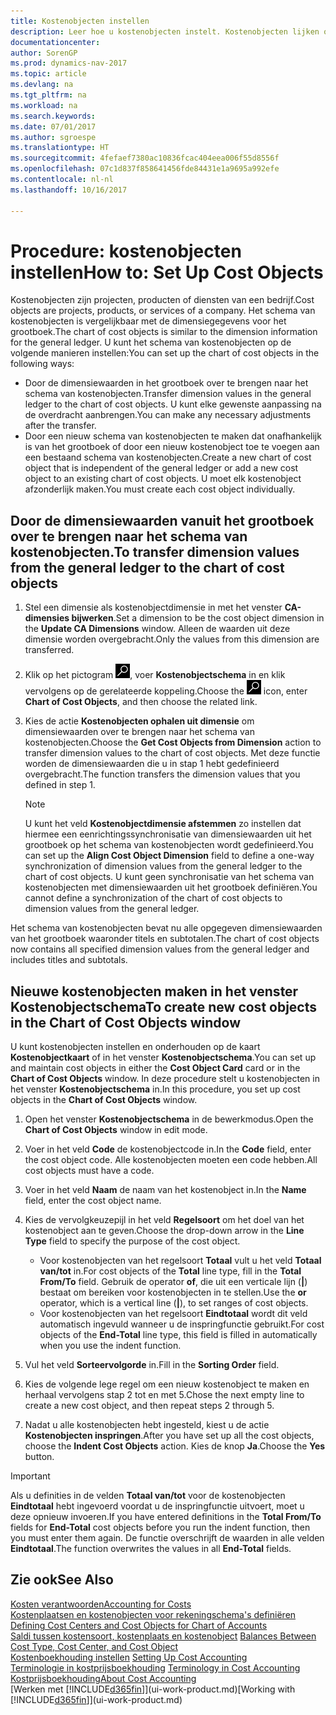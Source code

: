 ```yaml
---
title: Kostenobjecten instellen
description: Leer hoe u kostenobjecten instelt. Kostenobjecten lijken op dimensies voor het grootboek.
documentationcenter: 
author: SorenGP
ms.prod: dynamics-nav-2017
ms.topic: article
ms.devlang: na
ms.tgt_pltfrm: na
ms.workload: na
ms.search.keywords: 
ms.date: 07/01/2017
ms.author: sgroespe
ms.translationtype: HT
ms.sourcegitcommit: 4fefaef7380ac10836fcac404eea006f55d8556f
ms.openlocfilehash: 07c1d837f858641456fde84431e1a9695a992efe
ms.contentlocale: nl-nl
ms.lasthandoff: 10/16/2017

---
```

# <a name="how-to-set-up-cost-objects"></a><span data-ttu-id="12fca-103">Procedure: kostenobjecten instellen</span><span class="sxs-lookup"><span data-stu-id="12fca-103">How to: Set Up Cost Objects</span></span>
<span data-ttu-id="12fca-104">Kostenobjecten zijn projecten, producten of diensten van een bedrijf.</span><span class="sxs-lookup"><span data-stu-id="12fca-104">Cost objects are projects, products, or services of a company.</span></span> <span data-ttu-id="12fca-105">Het schema van kostenobjecten is vergelijkbaar met de dimensiegegevens voor het grootboek.</span><span class="sxs-lookup"><span data-stu-id="12fca-105">The chart of cost objects is similar to the dimension information for the general ledger.</span></span> <span data-ttu-id="12fca-106">U kunt het schema van kostenobjecten op de volgende manieren instellen:</span><span class="sxs-lookup"><span data-stu-id="12fca-106">You can set up the chart of cost objects in the following ways:</span></span>  

* <span data-ttu-id="12fca-107">Door de dimensiewaarden in het grootboek over te brengen naar het schema van kostenobjecten.</span><span class="sxs-lookup"><span data-stu-id="12fca-107">Transfer dimension values in the general ledger to the chart of cost objects.</span></span> <span data-ttu-id="12fca-108">U kunt elke gewenste aanpassing na de overdracht aanbrengen.</span><span class="sxs-lookup"><span data-stu-id="12fca-108">You can make any necessary adjustments after the transfer.</span></span>  
* <span data-ttu-id="12fca-109">Door een nieuw schema van kostenobjecten te maken dat onafhankelijk is van het grootboek of door een nieuw kostenobject toe te voegen aan een bestaand schema van kostenobjecten.</span><span class="sxs-lookup"><span data-stu-id="12fca-109">Create a new chart of cost object that is independent of the general ledger or add a new cost object to an existing chart of cost objects.</span></span> <span data-ttu-id="12fca-110">U moet elk kostenobject afzonderlijk maken.</span><span class="sxs-lookup"><span data-stu-id="12fca-110">You must create each cost object individually.</span></span>  

## <a name="to-transfer-dimension-values-from-the-general-ledger-to-the-chart-of-cost-objects"></a><span data-ttu-id="12fca-111">Door de dimensiewaarden vanuit het grootboek over te brengen naar het schema van kostenobjecten.</span><span class="sxs-lookup"><span data-stu-id="12fca-111">To transfer dimension values from the general ledger to the chart of cost objects</span></span>  
1.  <span data-ttu-id="12fca-112">Stel een dimensie als kostenobjectdimensie in met het venster **CA-dimensies bijwerken**.</span><span class="sxs-lookup"><span data-stu-id="12fca-112">Set a dimension to be the cost object dimension in the **Update CA Dimensions** window.</span></span> <span data-ttu-id="12fca-113">Alleen de waarden uit deze dimensie worden overgebracht.</span><span class="sxs-lookup"><span data-stu-id="12fca-113">Only the values from this dimension are transferred.</span></span>  
2.  <span data-ttu-id="12fca-114">Klik op het pictogram ![Zoeken naar pagina of rapport](media/ui-search/search_small.png "pictogram Zoeken naar pagina of rapport"), voer **Kostenobjectschema** in en klik vervolgens op de gerelateerde koppeling.</span><span class="sxs-lookup"><span data-stu-id="12fca-114">Choose the ![Search for Page or Report](media/ui-search/search_small.png "Search for Page or Report icon") icon, enter **Chart of Cost Objects**, and then choose the related link.</span></span>  
3.  <span data-ttu-id="12fca-115">Kies de actie **Kostenobjecten ophalen uit dimensie** om dimensiewaarden over te brengen naar het schema van kostenobjecten.</span><span class="sxs-lookup"><span data-stu-id="12fca-115">Choose the **Get Cost Objects from Dimension** action to transfer dimension values to the chart of cost objects.</span></span> <span data-ttu-id="12fca-116">Met deze functie worden de dimensiewaarden die u in stap 1 hebt gedefinieerd overgebracht.</span><span class="sxs-lookup"><span data-stu-id="12fca-116">The function transfers the dimension values that you defined in step 1.</span></span>  

    > [!NOTE]  
    >  <span data-ttu-id="12fca-117">U kunt het veld **Kostenobjectdimensie afstemmen** zo instellen dat hiermee een eenrichtingssynchronisatie van dimensiewaarden uit het grootboek op het schema van kostenobjecten wordt gedefinieerd.</span><span class="sxs-lookup"><span data-stu-id="12fca-117">You can set up the **Align Cost Object Dimension**  field to define a one-way synchronization of dimension values from the general ledger to the chart of cost objects.</span></span> <span data-ttu-id="12fca-118">U kunt geen synchronisatie van het schema van kostenobjecten met dimensiewaarden uit het grootboek definiëren.</span><span class="sxs-lookup"><span data-stu-id="12fca-118">You cannot define a synchronization of the chart of cost objects to dimension values from the general ledger.</span></span>  

<span data-ttu-id="12fca-119">Het schema van kostenobjecten bevat nu alle opgegeven dimensiewaarden van het grootboek waaronder titels en subtotalen.</span><span class="sxs-lookup"><span data-stu-id="12fca-119">The chart of cost objects now contains all specified dimension values from the general ledger and includes titles and subtotals.</span></span>  

## <a name="to-create-new-cost-objects-in-the-chart-of-cost-objects-window"></a><span data-ttu-id="12fca-120">Nieuwe kostenobjecten maken in het venster Kostenobjectschema</span><span class="sxs-lookup"><span data-stu-id="12fca-120">To create new cost objects in the Chart of Cost Objects window</span></span>  
<span data-ttu-id="12fca-121">U kunt kostenobjecten instellen en onderhouden op de kaart **Kostenobjectkaart** of in het venster **Kostenobjectschema**.</span><span class="sxs-lookup"><span data-stu-id="12fca-121">You can set up and maintain cost objects in either the **Cost Object Card** card or in the **Chart of Cost Objects** window.</span></span> <span data-ttu-id="12fca-122">In deze procedure stelt u kostenobjecten in het venster **Kostenobjectschema** in.</span><span class="sxs-lookup"><span data-stu-id="12fca-122">In this procedure, you set up cost objects in the **Chart of Cost Objects** window.</span></span>  

1.  <span data-ttu-id="12fca-123">Open het venster **Kostenobjectschema** in de bewerkmodus.</span><span class="sxs-lookup"><span data-stu-id="12fca-123">Open the **Chart of Cost Objects** window in edit mode.</span></span>  
2.  <span data-ttu-id="12fca-124">Voer in het veld **Code** de kostenobjectcode in.</span><span class="sxs-lookup"><span data-stu-id="12fca-124">In the **Code** field, enter the cost object code.</span></span> <span data-ttu-id="12fca-125">Alle kostenobjecten moeten een code hebben.</span><span class="sxs-lookup"><span data-stu-id="12fca-125">All cost objects must have a code.</span></span>  
3.  <span data-ttu-id="12fca-126">Voer in het veld **Naam** de naam van het kostenobject in.</span><span class="sxs-lookup"><span data-stu-id="12fca-126">In the **Name** field, enter the cost object name.</span></span>  
4.  <span data-ttu-id="12fca-127">Kies de vervolgkeuzepijl in het veld **Regelsoort** om het doel van het kostenobject aan te geven.</span><span class="sxs-lookup"><span data-stu-id="12fca-127">Choose the drop-down arrow in the **Line Type** field to specify the purpose of the cost object.</span></span>  

    * <span data-ttu-id="12fca-128">Voor kostenobjecten van het regelsoort **Totaal** vult u het veld **Totaal van/tot** in.</span><span class="sxs-lookup"><span data-stu-id="12fca-128">For cost objects of the **Total** line type, fill in the **Total From/To** field.</span></span> <span data-ttu-id="12fca-129">Gebruik de operator **of**, die uit een verticale lijn (**&#124;**) bestaat om bereiken voor kostenobjecten in te stellen.</span><span class="sxs-lookup"><span data-stu-id="12fca-129">Use the **or** operator, which is a vertical line (**&#124;**), to set ranges of cost objects.</span></span>  
    * <span data-ttu-id="12fca-130">Voor kostenobjecten van het regelsoort **Eindtotaal** wordt dit veld automatisch ingevuld wanneer u de inspringfunctie gebruikt.</span><span class="sxs-lookup"><span data-stu-id="12fca-130">For cost objects of the **End-Total** line type, this field is filled in automatically when you use  the indent function.</span></span>  
5.  <span data-ttu-id="12fca-131">Vul het veld **Sorteervolgorde** in.</span><span class="sxs-lookup"><span data-stu-id="12fca-131">Fill in the **Sorting Order** field.</span></span>  
6.  <span data-ttu-id="12fca-132">Kies de volgende lege regel om een nieuw kostenobject te maken en herhaal vervolgens stap 2 tot en met 5.</span><span class="sxs-lookup"><span data-stu-id="12fca-132">Chose the next empty line to create a new cost object, and then repeat steps 2 through 5.</span></span>  
7.  <span data-ttu-id="12fca-133">Nadat u alle kostenobjecten hebt ingesteld, kiest u de actie **Kostenobjecten inspringen**.</span><span class="sxs-lookup"><span data-stu-id="12fca-133">After you have set up all the cost objects, choose the **Indent Cost Objects** action.</span></span> <span data-ttu-id="12fca-134">Kies de knop **Ja**.</span><span class="sxs-lookup"><span data-stu-id="12fca-134">Choose the **Yes** button.</span></span>  

> [!IMPORTANT]  
>  <span data-ttu-id="12fca-135">Als u definities in de velden **Totaal van/tot** voor de kostenobjecten **Eindtotaal** hebt ingevoerd voordat u de inspringfunctie uitvoert, moet u deze opnieuw invoeren.</span><span class="sxs-lookup"><span data-stu-id="12fca-135">If you have entered definitions in the **Total From/To** fields for **End-Total** cost objects before you run the indent function, then you must enter them again.</span></span> <span data-ttu-id="12fca-136">De functie overschrijft de waarden in alle velden **Eindtotaal**.</span><span class="sxs-lookup"><span data-stu-id="12fca-136">The function overwrites the values in all **End-Total** fields.</span></span>  

## <a name="see-also"></a><span data-ttu-id="12fca-137">Zie ook</span><span class="sxs-lookup"><span data-stu-id="12fca-137">See Also</span></span>  
[<span data-ttu-id="12fca-138">Kosten verantwoorden</span><span class="sxs-lookup"><span data-stu-id="12fca-138">Accounting for Costs</span></span>](finance-manage-cost-accounting.md)  
<span data-ttu-id="12fca-139">[Kostenplaatsen en kostenobjecten voor rekeningschema's definiëren](finance-defining-cost-centers-and-cost-objects-for-chart-of-accounts.md) </span><span class="sxs-lookup"><span data-stu-id="12fca-139">[Defining Cost Centers and Cost Objects for Chart of Accounts](finance-defining-cost-centers-and-cost-objects-for-chart-of-accounts.md) </span></span>  
<span data-ttu-id="12fca-140">[Saldi tussen kostensoort, kostenplaats en kostenobject](finance-balances-between-cost-type-cost-center-and-cost-object.md) </span><span class="sxs-lookup"><span data-stu-id="12fca-140">[Balances Between Cost Type, Cost Center, and Cost Object](finance-balances-between-cost-type-cost-center-and-cost-object.md) </span></span>  
<span data-ttu-id="12fca-141">[Kostenboekhouding instellen](finance-set-up-cost-accounting.md) </span><span class="sxs-lookup"><span data-stu-id="12fca-141">[Setting Up Cost Accounting](finance-set-up-cost-accounting.md) </span></span>  
<span data-ttu-id="12fca-142">[Terminologie in kostprijsboekhouding](finance-terminology-in-cost-accounting.md) </span><span class="sxs-lookup"><span data-stu-id="12fca-142">[Terminology in Cost Accounting](finance-terminology-in-cost-accounting.md) </span></span>  
[<span data-ttu-id="12fca-143">Kostprijsboekhouding</span><span class="sxs-lookup"><span data-stu-id="12fca-143">About Cost Accounting</span></span>](finance-about-cost-accounting.md)  
<span data-ttu-id="12fca-144">[Werken met [!INCLUDE[d365fin](includes/d365fin_md.md)]](ui-work-product.md)</span><span class="sxs-lookup"><span data-stu-id="12fca-144">[Working with [!INCLUDE[d365fin](includes/d365fin_md.md)]](ui-work-product.md)</span></span>

